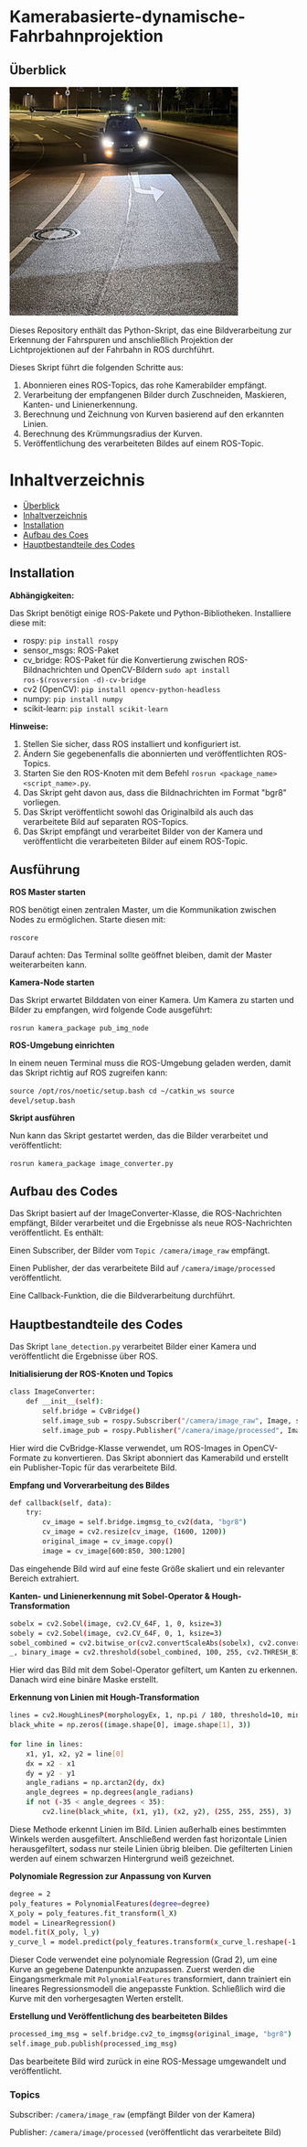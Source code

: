 # Kamerabasierte-dynamische-Fahrbahnprojektion

## Überblick





<img src="https://github.com/RayenHML/Kamerabasierte-dynamische-Fahrbahnprojektion/blob/main/Bilder/002.png" width="400" height="400">

Dieses Repository enthält das Python-Skript, das eine Bildverarbeitung zur Erkennung der Fahrspuren und anschließlich Projektion der Lichtprojektionen auf der Fahrbahn in ROS durchführt.

Dieses Skript führt die folgenden Schritte aus:
1. Abonnieren eines ROS-Topics, das rohe Kamerabilder empfängt.
2. Verarbeitung der empfangenen Bilder durch Zuschneiden, Maskieren, Kanten- und Linienerkennung.
3. Berechnung und Zeichnung von Kurven basierend auf den erkannten Linien.
4. Berechnung des Krümmungsradius der Kurven.
5. Veröffentlichung des verarbeiteten Bildes auf einem ROS-Topic.

# Inhaltverzeichnis
- [Überblick](#überblick)
- [Inhaltverzeichnis](#inhaltverzeichnis)
- [Installation](#installation)
- [Aufbau des Coes](#aufbau-des-codes)
- [Hauptbestandteile des Codes](#hauptbestandteile-des-codes)
  
## Installation

**Abhängigkeiten:**

Das Skript benötigt einige ROS-Pakete und Python-Bibliotheken. Installiere diese mit:

- rospy: `pip install rospy`
- sensor_msgs: ROS-Paket
- cv_bridge: ROS-Paket für die Konvertierung zwischen ROS-Bildnachrichten und OpenCV-Bildern `sudo apt install ros-$(rosversion -d)-cv-bridge`
- cv2 (OpenCV): `pip install opencv-python-headless`
- numpy: `pip install numpy`
- scikit-learn: `pip install scikit-learn`

**Hinweise:**
1. Stellen Sie sicher, dass ROS installiert und konfiguriert ist.
2. Ändern Sie gegebenenfalls die abonnierten und veröffentlichten ROS-Topics.
3. Starten Sie den ROS-Knoten mit dem Befehl `rosrun <package_name> <script_name>.py`.
4. Das Skript geht davon aus, dass die Bildnachrichten im Format "bgr8" vorliegen.
5. Das Skript veröffentlicht sowohl das Originalbild als auch das verarbeitete Bild auf separaten ROS-Topics.
6. Das Skript empfängt und verarbeitet Bilder von der Kamera und veröffentlicht die verarbeiteten Bilder auf einem ROS-Topic.

## Ausführung


**ROS Master starten**

ROS benötigt einen zentralen Master, um die Kommunikation zwischen Nodes zu ermöglichen. Starte diesen mit:

`roscore`

Darauf achten: Das Terminal sollte geöffnet bleiben, damit der Master weiterarbeiten kann.

**Kamera-Node starten**

Das Skript erwartet Bilddaten von einer Kamera. Um Kamera zu starten und Bilder zu empfangen, wird folgende Code ausgeführt:

`rosrun kamera_package pub_img_node`

**ROS-Umgebung einrichten**

In einem neuen Terminal muss die ROS-Umgebung geladen werden, damit das Skript richtig auf ROS zugreifen kann:

`source /opt/ros/noetic/setup.bash
cd ~/catkin_ws
source devel/setup.bash`

**Skript ausführen**

Nun kann das Skript gestartet werden, das die Bilder verarbeitet und veröffentlicht:

`rosrun kamera_package image_converter.py`

## Aufbau des Codes

Das Skript basiert auf der ImageConverter-Klasse, die ROS-Nachrichten empfängt, Bilder verarbeitet und die Ergebnisse als neue ROS-Nachrichten veröffentlicht. Es enthält:

Einen Subscriber, der Bilder vom ``Topic /camera/image_raw`` empfängt.

Einen Publisher, der das verarbeitete Bild auf ``/camera/image/processed`` veröffentlicht.

Eine Callback-Funktion, die die Bildverarbeitung durchführt.

## Hauptbestandteile des Codes

Das Skript ``lane_detection.py`` verarbeitet Bilder einer Kamera und veröffentlicht die Ergebnisse über ROS.

**Initialisierung der ROS-Knoten und Topics**
```bash
class ImageConverter:
    def __init__(self):
        self.bridge = CvBridge()
        self.image_sub = rospy.Subscriber("/camera/image_raw", Image, self.callback)
        self.image_pub = rospy.Publisher("/camera/image/processed", Image, queue_size=10)
```
Hier wird die CvBridge-Klasse verwendet, um ROS-Images in OpenCV-Formate zu konvertieren. Das Skript abonniert das Kamerabild und erstellt ein Publisher-Topic für das verarbeitete Bild.

**Empfang und Vorverarbeitung des Bildes**
```bash
def callback(self, data):
    try:
        cv_image = self.bridge.imgmsg_to_cv2(data, "bgr8")
        cv_image = cv2.resize(cv_image, (1600, 1200))
        original_image = cv_image.copy()
        image = cv_image[600:850, 300:1200]
```
Das eingehende Bild wird auf eine feste Größe skaliert und ein relevanter Bereich extrahiert.

**Kanten- und Linienerkennung mit Sobel-Operator & Hough-Transformation**

```bash
sobelx = cv2.Sobel(image, cv2.CV_64F, 1, 0, ksize=3)
sobely = cv2.Sobel(image, cv2.CV_64F, 0, 1, ksize=3)
sobel_combined = cv2.bitwise_or(cv2.convertScaleAbs(sobelx), cv2.convertScaleAbs(sobely))
_, binary_image = cv2.threshold(sobel_combined, 100, 255, cv2.THRESH_BINARY)
```
Hier wird das Bild mit dem Sobel-Operator gefiltert, um Kanten zu erkennen. Danach wird eine binäre Maske erstellt.

**Erkennung von Linien mit Hough-Transformation**
```bash
lines = cv2.HoughLinesP(morphologyEx, 1, np.pi / 180, threshold=10, minLineLength=5, maxLineGap=10)
black_white = np.zeros((image.shape[0], image.shape[1], 3))

for line in lines:
    x1, y1, x2, y2 = line[0]
    dx = x2 - x1
    dy = y2 - y1
    angle_radians = np.arctan2(dy, dx)
    angle_degrees = np.degrees(angle_radians)
    if not (-35 < angle_degrees < 35):
        cv2.line(black_white, (x1, y1), (x2, y2), (255, 255, 255), 3)
```
Diese Methode erkennt Linien im Bild. Linien außerhalb eines bestimmten Winkels werden ausgefiltert. Anschließend werden fast horizontale Linien herausgefiltert, sodass nur steile Linien übrig bleiben. Die gefilterten Linien werden auf einem schwarzen Hintergrund weiß gezeichnet. 

**Polynomiale Regression zur Anpassung von Kurven**
```bash
degree = 2
poly_features = PolynomialFeatures(degree=degree)
X_poly = poly_features.fit_transform(l_X)
model = LinearRegression()
model.fit(X_poly, l_y)
y_curve_l = model.predict(poly_features.transform(x_curve_l.reshape(-1, 1)))
```
Dieser Code verwendet eine polynomiale Regression (Grad 2), um eine Kurve an gegebene Datenpunkte anzupassen. Zuerst werden die Eingangsmerkmale mit `PolynomialFeatures` transformiert, dann trainiert ein lineares Regressionsmodell die angepasste Funktion. Schließlich wird die Kurve mit den vorhergesagten Werten erstellt.

**Erstellung und Veröffentlichung des bearbeiteten Bildes**
```bash
processed_img_msg = self.bridge.cv2_to_imgmsg(original_image, "bgr8")
self.image_pub.publish(processed_img_msg)
```
Das bearbeitete Bild wird zurück in eine ROS-Message umgewandelt und veröffentlicht.

### Topics
Subscriber: ``/camera/image_raw`` (empfängt Bilder von der Kamera)

Publisher: ``/camera/image/processed`` (veröffentlicht das verarbeitete Bild)




